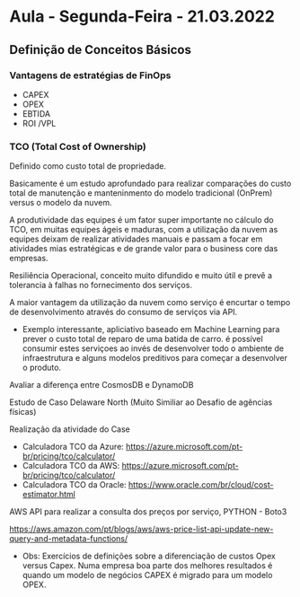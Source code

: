 
# Aula - Segunda-Feira  - 21.03.2022

## Definição de Conceitos Básicos

### Vantagens de estratégias de FinOps

- CAPEX
- OPEX
- EBTIDA
- ROI /VPL
### TCO (Total Cost of Ownership)

Definido como custo total de propriedade.

Basicamente é um estudo aprofundado para realizar comparações do custo total de manutenção e manteninmento do modelo tradicional (OnPrem) versus o modelo da nuvem.

A produtividade das equipes é um fator super importante no cálculo do TCO, em muitas equipes ágeis e maduras, com a utilização da nuvem as equipes deixam de realizar atividades manuais e passam a focar em atividades mias estratégicas e de grande valor para o business core das empresas.

Resiliência Operacional, conceito muito difundido e muito útil e prevê a tolerancia à falhas no fornecimento dos serviços.

A maior vantagem da utilização da nuvem como serviço é encurtar o tempo de desenvolvimento através do consumo de serviços via API.



* Exemplo interessante, apliciativo baseado em Machine Learning para prever o custo total de reparo de uma batida de carro. é possível consumir estes serviçoes ao invés de desenvolver todo o ambiente de infraestrutura e alguns modelos preditivos para começar a desenvolver o produto.


Avaliar  a diferença entre CosmosDB e DynamoDB

Estudo de Caso Delaware North (Muito Similiar ao Desafio de agências físicas)

Realização da atividade do Case

- Calculadora TCO da Azure: https://azure.microsoft.com/pt-br/pricing/tco/calculator/
- Calculadora TCO da AWS: https://azure.microsoft.com/pt-br/pricing/tco/calculator/
- Calculadora TCO da Oracle: https://www.oracle.com/br/cloud/cost-estimator.html

AWS API para realizar a consulta dos preços por serviço, PYTHON - Boto3

https://aws.amazon.com/pt/blogs/aws/aws-price-list-api-update-new-query-and-metadata-functions/







 * Obs: Exercícios de definições sobre a diferenciação de custos Opex versus Capex. Numa empresa  boa parte dos melhores resultados é quando um modelo de negócios CAPEX é migrado para um modelo OPEX.

